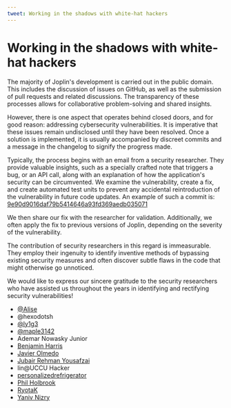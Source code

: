 ```yaml
---
tweet: Working in the shadows with white-hat hackers
---
```


# Working in the shadows with white-hat hackers

The majority of Joplin's development is carried out in the public domain. This includes the discussion of issues on GitHub, as well as the submission of pull requests and related discussions. The transparency of these processes allows for collaborative problem-solving and shared insights.

However, there is one aspect that operates behind closed doors, and for good reason: addressing cybersecurity vulnerabilities. It is imperative that these issues remain undisclosed until they have been resolved. Once a solution is implemented, it is usually accompanied by discreet commits and a message in the changelog to signify the progress made.

Typically, the process begins with an email from a security researcher. They provide valuable insights, such as a specially crafted note that triggers a bug, or an API call, along with an explanation of how the application's security can be circumvented. We examine the vulnerability, create a fix, and create automated test units to prevent any accidental reintroduction of the vulnerability in future code updates. An example of such a commit is: [9e90d9016daf79b5414646a93fd369aedb035071](https://github.com/laurent22/joplin/commit/9e90d9016daf79b5414646a93fd369aedb035071)

We then share our fix with the researcher for validation. Additionally, we often apply the fix to previous versions of Joplin, depending on the severity of the vulnerability.

The contribution of security researchers in this regard is immeasurable. They employ their ingenuity to identify inventive methods of bypassing existing security measures and often discover subtle flaws in the code that might otherwise go unnoticed.

We would like to express our sincere gratitude to the security researchers who have assisted us throughout the years in identifying and rectifying security vulnerabilities!

- [@Alise](https://github.com/a1ise)
- @hexodotsh
- [@ly1g3](https://github.com/ly1g3)
- [@maple3142](https://twitter.com/maple3142)
- Ademar Nowasky Junior
- [Benjamin Harris](mailto:ben@mayhem.sg)
- [Javier Olmedo](https://github.com/JavierOlmedo)
- [Jubair Rehman Yousafzai](https://twitter.com/newfolderj)
- lin@UCCU Hacker
- [personalizedrefrigerator](https://github.com/personalizedrefrigerator)
- [Phil Holbrook](https://twitter.com/fhlipZero)
- [RyotaK](https://ryotak.net/)
- [Yaniv Nizry](https://twitter.com/YNizry)